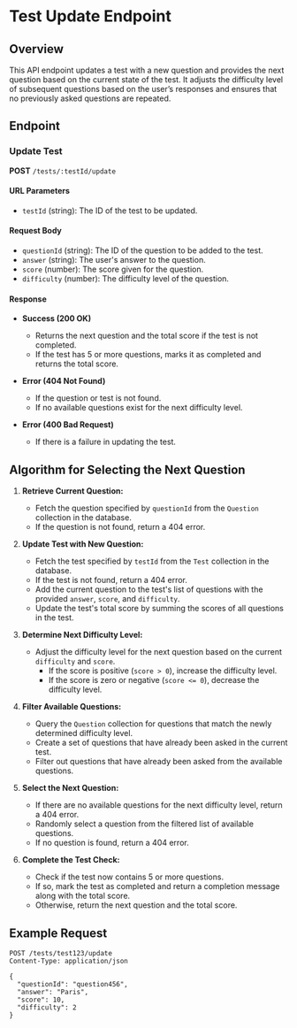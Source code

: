 # Test Update Endpoint

## Overview

This API endpoint updates a test with a new question and provides the next question based on the current state of the test. It adjusts the difficulty level of subsequent questions based on the user’s responses and ensures that no previously asked questions are repeated.

## Endpoint

### Update Test

**POST** `/tests/:testId/update`

#### URL Parameters

- `testId` (string): The ID of the test to be updated.

#### Request Body

- `questionId` (string): The ID of the question to be added to the test.
- `answer` (string): The user's answer to the question.
- `score` (number): The score given for the question.
- `difficulty` (number): The difficulty level of the question.

#### Response

- **Success (200 OK)**
  - Returns the next question and the total score if the test is not completed.
  - If the test has 5 or more questions, marks it as completed and returns the total score.

- **Error (404 Not Found)**
  - If the question or test is not found.
  - If no available questions exist for the next difficulty level.

- **Error (400 Bad Request)**
  - If there is a failure in updating the test.

## Algorithm for Selecting the Next Question

1. **Retrieve Current Question:**
   - Fetch the question specified by `questionId` from the `Question` collection in the database.
   - If the question is not found, return a 404 error.

2. **Update Test with New Question:**
   - Fetch the test specified by `testId` from the `Test` collection in the database.
   - If the test is not found, return a 404 error.
   - Add the current question to the test's list of questions with the provided `answer`, `score`, and `difficulty`.
   - Update the test's total score by summing the scores of all questions in the test.

3. **Determine Next Difficulty Level:**
   - Adjust the difficulty level for the next question based on the current `difficulty` and `score`.
     - If the score is positive (`score > 0`), increase the difficulty level.
     - If the score is zero or negative (`score <= 0`), decrease the difficulty level.

4. **Filter Available Questions:**
   - Query the `Question` collection for questions that match the newly determined difficulty level.
   - Create a set of questions that have already been asked in the current test.
   - Filter out questions that have already been asked from the available questions.

5. **Select the Next Question:**
   - If there are no available questions for the next difficulty level, return a 404 error.
   - Randomly select a question from the filtered list of available questions.
   - If no question is found, return a 404 error.

6. **Complete the Test Check:**
   - Check if the test now contains 5 or more questions.
   - If so, mark the test as completed and return a completion message along with the total score.
   - Otherwise, return the next question and the total score.

## Example Request

```http
POST /tests/test123/update
Content-Type: application/json

{
  "questionId": "question456",
  "answer": "Paris",
  "score": 10,
  "difficulty": 2
}
